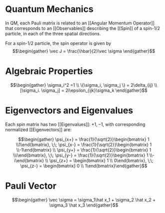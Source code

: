 # Quantum Mechanics
In QM, each Pauli matrix is related to an [[Angular Momentum Operator]] that corresponds to an [[Observables]] describing the [[Spin]] of a spin-1/2 particle, in each of the three spatial directions.

For a spin-1/2 particle, the spin operator is given by $$\begin{gather} \vec J = \frac{\hbar}{2}\vec \sigma \end{gather}$$
# Algebraic Properties
$$\begin{gather} \sigma_i^2 =1 \\ \{\sigma_i, \sigma_j \} = 2\delta_{ij} \\ [\sigma_i. \sigma_j] = 2i\epsilon_{ijk}\sigma_k \end{gather}$$

# Eigenvectors and Eigenvalues
Each spin matrix has two [[Eigenvalues]]: $+1,-1$, with corresponding normalized [[Eigenvectors]] are:

$$\begin{gather} \psi_{x+} = \frac{1}{\sqrt{2}}\begin{bmatrix} 1 \\1\end{bmatrix}, \;\; \psi_{x-} = \frac{1}{\sqrt{2}}\begin{bmatrix} 1 \\-1\end{bmatrix} \\ \psi_{y+} = \frac{1}{\sqrt{2}}\begin{bmatrix} 1 \\i\end{bmatrix}, \;\; \psi_{y-} = \frac{1}{\sqrt{2}}\begin{bmatrix} 1 \\-i\end{bmatrix} \\ \psi_{z+} = \begin{bmatrix} 1 \\ 0\end{bmatrix}, \;\; \psi_{z-} = \begin{bmatrix} 0 \\ 1\end{bmatrix}\end{gather}$$

# Pauli Vector
$$\begin{gather} \vec \sigma = \sigma_1\hat x_1 + \sigma_2 \hat x_2 + \sigma_3 \hat x_3 \end{gather}$$